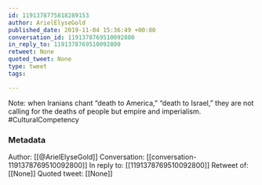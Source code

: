 ```yaml
---
id: 1191378775818289153
author: ArielElyseGold
published_date: 2019-11-04 15:36:49 +00:00
conversation_id: 1191378769510092800
in_reply_to: 1191378769510092800
retweet: None
quoted_tweet: None
type: tweet
tags:

---
```


Note: when Iranians chant “death to America,” “death to Israel,” they are not calling for the deaths of people but empire and imperialism. #CulturalCompetency

### Metadata

Author: [[@ArielElyseGold]]
Conversation: [[conversation-1191378769510092800]]
In reply to: [[1191378769510092800]]
Retweet of: [[None]]
Quoted tweet: [[None]]
